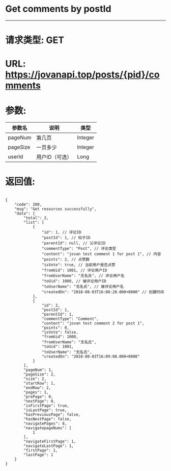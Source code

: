 # Get comments by postId
---
# 请求类型: GET
# URL: https://jovanapi.top/posts/{pid}/comments
# 参数:
参数名 | 说明                   | 类型
----- |----------------------- | ----
pageNum | 第几页   | Integer
pageSize  | 一页多少        | Integer
userId   | 用户ID（可选） | Long
# 返回值:
<pre><code>
{
    "code": 200,
    "msg": "Get resources successfully",
    "data": {
        "total": 2,
        "list": [
            {
                "id": 1, // 评论ID
                "postId": 1, // 帖子ID
                "parentId": null, // 父评论ID
                "commentType": "Post", // 评论类型
                "content": "jovan test comment 1 for post 1", // 内容
                "points": 2, // 点赞数
                "isVote": true, // 当前用户是否点赞
                "fromUid": 1001, // 评论用户ID
                "fromUserName": "无名氏", // 评论用户名
                "toUid": 1000, // 被评论用户ID
                "toUserName": "无名氏", // 被评论用户名
                "createdOn": "2018-08-03T16:08:20.000+0800" // 创建时间
            },
            {
                "id": 2,
                "postId": 1,
                "parentId": 1,
                "commentType": "Comment",
                "content": "jovan test comment 2 for post 1",
                "points": 0,
                "isVote": false,
                "fromUid": 1000,
                "fromUserName": "无名氏",
                "toUid": 1001,
                "toUserName": "无名氏",
                "createdOn": "2018-08-03T16:09:08.000+0800"
            }
        ],
        "pageNum": 1,
        "pageSize": 2,
        "size": 2,
        "startRow": 1,
        "endRow": 2,
        "pages": 1,
        "prePage": 0,
        "nextPage": 0,
        "isFirstPage": true,
        "isLastPage": true,
        "hasPreviousPage": false,
        "hasNextPage": false,
        "navigatePages": 8,
        "navigatepageNums": [
            1
        ],
        "navigateFirstPage": 1,
        "navigateLastPage": 1,
        "firstPage": 1,
        "lastPage": 1
    }
}
</code></pre>
